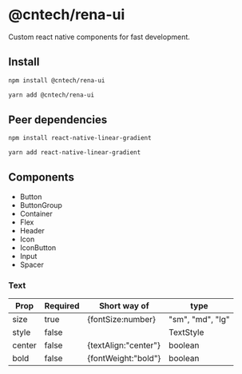 # @cntech/rena-ui

Custom react native components for fast development. 

## Install

```bash
npm install @cntech/rena-ui
```

```bash
yarn add @cntech/rena-ui
```

## Peer dependencies

```bash
npm install react-native-linear-gradient
```

```bash
yarn add react-native-linear-gradient
```

## Components

- Button
- ButtonGroup
- Container
- Flex
- Header
- Icon
- IconButton
- Input
- Spacer

### Text

| Prop   | Required | Short way of         | type             |
| ------ | -------- | -------------------- | ---------------- |
| size   | true     | {fontSize:number}    | "sm", "md", "lg" |
| style  | false    |                      | TextStyle        |
| center | false    | {textAlign:"center"} | boolean          |
| bold   | false    | {fontWeight:"bold"}  | boolean          |
